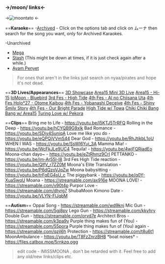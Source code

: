 ### ->**/moon/ links**<- 
->![moontato](https://files.catbox.moe/9bg9dv.png) <-

==**Karaoke**==
-[Archived](https://www.holosite.me/song/search.html) - Click on the options tab and click on ムーナ then search for the song you want, only for Archived Karaokes. 

-Unarchived 
- [Mega](https://mega.nz/folder/XRYD2RRC#6vVkatVFR39LwZAKKgJTTA) 
- [Stash](https://stash.sussy.moe/karaoke/moona/) (This might be down at times, if it is just check again after a while.)
- [Ayam Penyet](https://web.ayampenyet.ga/moona/)
>For ones that aren't in the links just search on nyaa/pirates and hope it's not dead. 

==**3D Lives/Appearances**==
[3D Showcase](https://www.youtube.com/watch?v=_VKWFWDGhSQ) 
[Area15 Mini 3D Live](https://m.youtube.com/watch?v=oY0HSWOqV0s) 
[Area15 - Hi-15](https://youtube.com/watch?v=VxnwBm49egM&t=1718s)
[IoMoon - Bluebird](https://youtube.com/watch?v=YHMGdX1kC00&t=2170s) 
[3rd Fes - High Tide](https://streamable.com/l44mfy) 
[4th Fes - AI no Chiisana Uta](https://streamable.com/f7ws9n) 
[4th Fes Holo\*27 - Otome Kaibou](https://streamable.com/sm64oq) 
[4th Fes - Yobanashi Deceive](https://streamable.com/qtgfo1) 
[4th Fes - Shiny Smily Story](https://streamable.com/7epo90) 
[4th Fes - Our Bright Parade](https://streamable.com/7epo90)
[High Tide w/ Towa](https://youtube.com/watch?v=KyURvb-eIU8&t=859s) 
[Chiki Chiki Bang Bang w/ Area15](https://youtube.com/watch?v=n-fzN8-i3Qc&t=1190s) 
[Turing Love w/ Pekora](https://youtube.com/watch?v=jgoJuJiWtf4&t=1130s)

==**Clips**==
Bring me to Life - https://youtu.be/I5KTJ5TrRFQ 
Rolling in the Deep - https://youtu.be/hCYQB9G9xlk 
Bad Romance - https://youtu.be/SDiy4SuniqA 
Love me like you do - https://youtu.be/eQPQjVVmS44 
Dear God - https://youtu.be/RhJtikbL1oU 
WHEN I WAS - https://youtu.be/SsWI6Yuj_3A 
Mamma Mia! - https://youtu.be/WcFkJLe9UC4 
Tequila! - https://youtu.be/4wjFQRiadEo 
Moona-chan dayo~ - https://youtu.be/eZtRhmz9CrI
PETTANKO - https://youtu.be/im-Ar55l-I8 
3rd Fes High Tide reaction - https://youtu.be/QlfV_r7ZZ0M
Moona's Elite Translation - https://youtu.be/P6dQzoVJqZw 
Moona babysitting - https://youtu.be/trFqEG4sU_c 
The piggybank - https://youtu.be/q0Y-XuaSwqU 
Moana - https://streamable.com/ax916e 
MOONA LOVE! - https://streamable.com/v90t4p 
Purpor Love - https://streamable.com/dtyrg7 
ShubaMoon Kimono Date - https://youtu.be/VLYN-FlJqbM 

==**Autism**==
Oppai Song - https://streamable.com/wd9knj
Mic Gun - https://streamable.com/5gj8pv 
Lego Gun - https://streamable.com/kkyhry
Double Gun - https://streamable.com/orvd7e 
Architect Bros - https://streamable.com/k3pa9v 
Purple thing makes fun of (You) - https://streamable.com/55pora
Purple thing makes fun of (You) again - https://streamable.com/qzjl6h
Protection - https://streamable.com/t8u6t1 
MoonAmbulance - https://youtu.be/T8FzZnrzBH8 
\*boat noises* - https://files.catbox.moe/5rnkzq.ogg


>edit code -  IMISSMOONA , don't be retarded with it. Feel free to add any old/new links/clips etc.